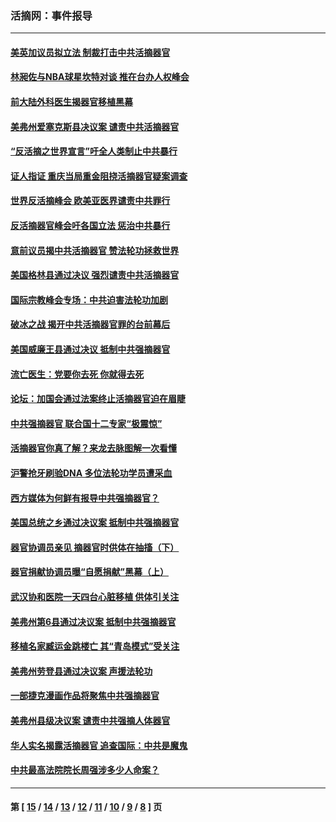 ### 活摘网：事件报导
---
#### [美英加议员拟立法 制裁打击中共活摘器官](../../pages/nf5877/n13430251.md?02030430) 
#### [林昶佐与NBA球星坎特对谈 推在台办人权峰会](../../pages/nf5877/n13414467.md?02030430) 
#### [前大陆外科医生揭器官移植黑幕](../../pages/nf5877/n13401416.md?02030430) 
#### [美弗州爱塞克斯县决议案 谴责中共活摘器官](../../pages/nf5877/n13320919.md?02030430) 
#### [“反活摘之世界宣言”吁全人类制止中共暴行](../../pages/nf5877/n13259730.md?02030430) 
#### [证人指证 重庆当局重金阻挠活摘器官疑案调查](../../pages/nf5877/n13259127.md?02030430) 
#### [世界反活摘峰会 欧美亚医界谴责中共罪行](../../pages/nf5877/n13253550.md?02030430) 
#### [反活摘器官峰会吁各国立法 惩治中共暴行](../../pages/nf5877/n13245052.md?02030430) 
#### [意前议员揭中共活摘器官 赞法轮功拯救世界](../../pages/nf5877/n13203445.md?02030430) 
#### [美国格林县通过决议 强烈谴责中共活摘器官](../../pages/nf5877/n13119367.md?02030430) 
#### [国际宗教峰会专场：中共迫害法轮功加剧](../../pages/nf5877/n13088279.md?02030430) 
#### [破冰之战 揭开中共活摘器官罪的台前幕后](../../pages/nf5877/n13082457.md?02030430) 
#### [美国威廉王县通过决议 抵制中共强摘器官](../../pages/nf5877/n13056521.md?02030430) 
#### [流亡医生：党要你去死 你就得去死](../../pages/nf5877/n13052835.md?02030430) 
#### [论坛：加国会通过法案终止活摘器官迫在眉睫](../../pages/nf5877/n13029839.md?02030430) 
#### [中共强摘器官 联合国十二专家“极震惊”](../../pages/nf5877/n13024313.md?02030430) 
#### [活摘器官你真了解？来龙去脉图解一次看懂](../../pages/nf5877/n13013820.md?02030430) 
#### [沪警抢牙刷验DNA 多位法轮功学员遭采血](../../pages/nf5877/n12969218.md?02030430) 
#### [西方媒体为何鲜有报导中共强摘器官？](../../pages/nf5877/n12932034.md?02030430) 
#### [美国总统之乡通过决议案 抵制中共强摘器官](../../pages/nf5877/n12908242.md?02030430) 
#### [器官协调员亲见 摘器官时供体在抽搐（下）](../../pages/nf5877/n12898622.md?02030430) 
#### [器官捐献协调员曝“自愿捐献”黑幕（上）](../../pages/nf5877/n12878830.md?02030430) 
#### [武汉协和医院一天四台心脏移植 供体引关注](../../pages/nf5877/n12863175.md?02030430) 
#### [美弗州第6县通过决议案 抵制中共强摘器官](../../pages/nf5877/n12805218.md?02030430) 
#### [移植名家臧运金跳楼亡 其“青岛模式”受关注](../../pages/nf5877/n12803746.md?02030430) 
#### [美弗州劳登县通过决议案 声援法轮功](../../pages/nf5877/n12785715.md?02030430) 
#### [一部捷克漫画作品将聚焦中共强摘器官](../../pages/nf5877/n12785954.md?02030430) 
#### [美弗州县级决议案 谴责中共强摘人体器官](../../pages/nf5877/n12721290.md?02030430) 
#### [华人实名揭露活摘器官 追查国际：中共是魔鬼](../../pages/nf5877/n12691724.md?02030430) 
#### [中共最高法院院长周强涉多少人命案？](../../pages/nf5877/n12678074.md?02030430) 

---
#### 第 [ [15](./15.md?02030430) / [14](./14.md?02030430) / [13](./13.md?02030430) / [12](./12.md?02030430) / [11](./11.md?02030430) / [10](./10.md?02030430) / [9](./9.md?02030430) / [8](./8.md?02030430) ] 页
